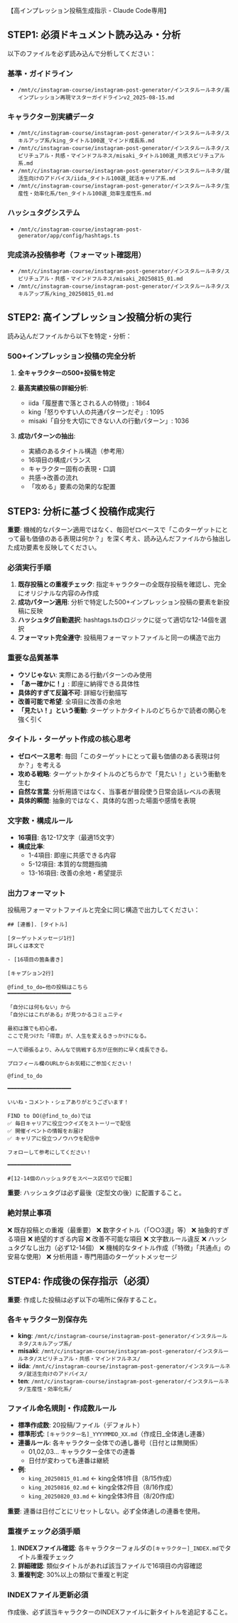 【高インプレッション投稿生成指示 - Claude Code専用】

## STEP1: 必須ドキュメント読み込み・分析

以下のファイルを必ず読み込んで分析してください：

### 基準・ガイドライン
- `/mnt/c/instagram-course/instagram-post-generator/インスタルールネタ/高インプレッション再現マスターガイドラインv2_2025-08-15.md`

### キャラクター別実績データ
- `/mnt/c/instagram-course/instagram-post-generator/インスタルールネタ/スキルアップ系/king_タイトル100選_マインド成長系.md`
- `/mnt/c/instagram-course/instagram-post-generator/インスタルールネタ/スピリチュアル・共感・マインドフルネス/misaki_タイトル100選_共感スピリチュアル系.md`  
- `/mnt/c/instagram-course/instagram-post-generator/インスタルールネタ/就活生向けのアドバイス/iida_タイトル100選_就活キャリア系.md`
- `/mnt/c/instagram-course/instagram-post-generator/インスタルールネタ/生産性・効率化系/ten_タイトル100選_効率生産性系.md`

### ハッシュタグシステム
- `/mnt/c/instagram-course/instagram-post-generator/app/config/hashtags.ts`

### 完成済み投稿参考（フォーマット確認用）
- `/mnt/c/instagram-course/instagram-post-generator/インスタルールネタ/スピリチュアル・共感・マインドフルネス/misaki_20250815_01.md`
- `/mnt/c/instagram-course/instagram-post-generator/インスタルールネタ/スキルアップ系/king_20250815_01.md`

## STEP2: 高インプレッション投稿分析の実行

読み込んだファイルから以下を特定・分析：

### 500+インプレッション投稿の完全分析
1. **全キャラクターの500+投稿を特定**
2. **最高実績投稿の詳細分析**:
   - iida「履歴書で落とされる人の特徴」: 1864
   - king「怒りやすい人の共通パターンだぞ」: 1095  
   - misaki「自分を大切にできない人の行動パターン」: 1036

3. **成功パターンの抽出**:
   - 実績のあるタイトル構造（参考用）
   - 16項目の構成バランス
   - キャラクター固有の表現・口調
   - 共感→改善の流れ
   - 「攻める」要素の効果的な配置

## STEP3: 分析に基づく投稿作成実行

**重要**: 機械的なパターン適用ではなく、毎回ゼロベースで「このターゲットにとって最も価値のある表現は何か？」を深く考え、読み込んだファイルから抽出した成功要素を反映してください。

### 必須実行手順
1. **既存投稿との重複チェック**: 指定キャラクターの全既存投稿を確認し、完全にオリジナルな内容のみ作成
2. **成功パターン適用**: 分析で特定した500+インプレッション投稿の要素を新投稿に反映
3. **ハッシュタグ自動選択**: hashtags.tsのロジックに従って適切な12-14個を選択
4. **フォーマット完全遵守**: 投稿用フォーマットファイルと同一の構造で出力

### 重要な品質基準
- **ウソじゃない**: 実際にある行動パターンのみ使用
- **「あー確かに！」**: 即座に納得できる具体性
- **具体的すぎて反論不可**: 詳細な行動描写
- **改善可能で希望**: 全項目に改善の余地
- **「見たい！」という衝動**: ターゲットかタイトルのどちらかで読者の関心を強く引く

### タイトル・ターゲット作成の核心思考
- **ゼロベース思考**: 毎回「このターゲットにとって最も価値のある表現は何か？」を考える
- **攻める戦略**: ターゲットかタイトルのどちらかで「見たい！」という衝動を生む
- **自然な言葉**: 分析用語ではなく、当事者が普段使う日常会話レベルの表現
- **具体的瞬間**: 抽象的ではなく、具体的な困った場面や感情を表現

### 文字数・構成ルール
- **16項目**: 各12-17文字（最適15文字）
- **構成比率**: 
  - 1-4項目: 即座に共感できる内容
  - 5-12項目: 本質的な問題指摘
  - 13-16項目: 改善の余地・希望提示

### 出力フォーマット
投稿用フォーマットファイルと完全に同じ構造で出力してください：

```
## [連番]. [タイトル]

[ターゲットメッセージ1行]
詳しくは本文で

- [16項目の箇条書き]

[キャプション2行]

@find_to_do←他の投稿はこちら
━━━━━━━━━━━━━━━━━━━━

「自分には何もない」から
「自分にはこれがある」が見つかるコミュニティ

最初は誰でも初心者。
ここで見つけた「得意」が、人生を変えるきっかけになる。

一人で頑張るより、みんなで挑戦する方が圧倒的に早く成長できる。

プロフィール欄のURLからお気軽にご参加ください！

@find_to_do

━━━━━━━━━━━━━━━━━━━━

いいね・コメント・シェアありがとうございます！

FIND to DO(@find_to_do)では
✅ 毎日キャリアに役立つクイズをストーリーで配信
✅ 開催イベントの情報をお届け
✅ キャリアに役立つノウハウを配信中

フォローして参考にしてください！

━━━━━━━━━━━━━━━━━━━━

#[12-14個のハッシュタグをスペース区切りで記載]
```

**重要**: ハッシュタグは必ず最後（定型文の後）に配置すること。

### 絶対禁止事項
❌ 既存投稿との重複（最重要）
❌ 数字タイトル（「○○3選」等）
❌ 抽象的すぎる項目
❌ 絶望的すぎる内容
❌ 改善不可能な項目
❌ 文字数ルール違反
❌ ハッシュタグなし出力（必ず12-14個）
❌ 機械的なタイトル作成（「特徴」「共通点」の安易な使用）
❌ 分析用語・専門用語のターゲットメッセージ


## STEP4: 作成後の保存指示（必須）

**重要**: 作成した投稿は必ず以下の場所に保存すること。

### 各キャラクター別保存先
- **king**: `/mnt/c/instagram-course/instagram-post-generator/インスタルールネタ/スキルアップ系/`
- **misaki**: `/mnt/c/instagram-course/instagram-post-generator/インスタルールネタ/スピリチュアル・共感・マインドフルネス/`  
- **iida**: `/mnt/c/instagram-course/instagram-post-generator/インスタルールネタ/就活生向けのアドバイス/`
- **ten**: `/mnt/c/instagram-course/instagram-post-generator/インスタルールネタ/生産性・効率化系/`

### ファイル命名規則・作成数ルール
- **標準作成数**: 20投稿/ファイル（デフォルト）
- **標準形式**: `[キャラクター名]_YYYYMMDD_XX.md`（作成日_全体通し連番）
- **連番ルール**: 各キャラクター全体での通し番号（日付とは無関係）
  - 01,02,03... キャラクター全体での連番
  - 日付が変わっても連番は継続
- **例**: 
  - `king_20250815_01.md` ← king全体1件目（8/15作成）
  - `king_20250816_02.md` ← king全体2件目（8/16作成）
  - `king_20250820_03.md` ← king全体3件目（8/20作成）

**重要**: 連番は日付ごとにリセットしない。必ず全体通しの連番を使用。

### 重複チェック必須手順
1. **INDEXファイル確認**: 各キャラクターフォルダの`[キャラクター]_INDEX.md`でタイトル重複チェック
2. **詳細確認**: 類似タイトルがあれば該当ファイルで16項目の内容確認
3. **重複判定**: 30%以上の類似で重複と判定

### INDEXファイル更新必須
作成後、必ず該当キャラクターのINDEXファイルに新タイトルを追記すること。